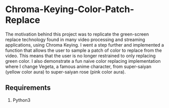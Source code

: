 # Chroma-Keying-Color-Patch-Replace

The motivation behind this project was to replicate the green-screen replace technology found in many video processing and streaming applications, using Chroma Keying. I went a step further and implemented a function that allows the user to sample a patch of color to replace from the video. This means that the user is no longer restrained to only replacing green color. I also demonstrate a fun naive color replacing implementation where I change Vegeta, a famous anime character, from super-saiyan (yellow color aura) to super-saiyan rose (pink color aura).

## Requirements

1) Python3
